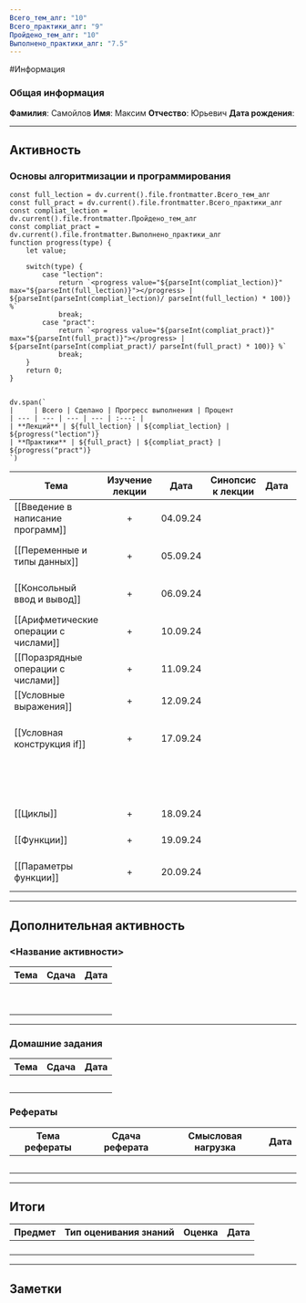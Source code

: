 ```yaml
---
Всего_тем_алг: "10"
Всего_практики_алг: "9"
Пройдено_тем_алг: "10"
Выполнено_практики_алг: "7.5"
---
```

#Информация
### Общая информация

**Фамилия**: Самойлов
**Имя**: Максим
**Отчество**: Юрьевич
**Дата рождения**: 

---
## Активность

###  Основы алгоритмизации и программирования

```dataviewjs
const full_lection = dv.current().file.frontmatter.Всего_тем_алг
const full_pract = dv.current().file.frontmatter.Всего_практики_алг
const compliat_lection = dv.current().file.frontmatter.Пройдено_тем_алг
const compliat_pract = dv.current().file.frontmatter.Выполнено_практики_алг
function progress(type) {
    let value;
    
    switch(type) {
        case "lection": 
			return `<progress value="${parseInt(compliat_lection)}" max="${parseInt(full_lection)}"></progress> | ${parseInt(parseInt(compliat_lection)/ parseInt(full_lection) * 100)} %`
            break;
        case "pract":
			return `<progress value="${parseInt(compliat_pract)}" max="${parseInt(full_pract)}"></progress> | ${parseInt(parseInt(compliat_pract)/ parseInt(full_pract) * 100)} %`
            break;
    }
    return 0;
}


dv.span(`
|     | Всего | Сделано | Прогресс выполнения | Процент 
| --- | --- | --- | --- | :---: |
| **Лекций** | ${full_lection} | ${compliat_lection} | ${progress("lection")}
| **Практики** | ${full_pract} | ${compliat_pract} | ${progress("pract")}
`)
```

| Тема                                  | Изучение лекции | Дата     | Синопсис к лекции | Дата |                  Практика                  | Дата     |
| ------------------------------------- | :-------------: | -------- | :---------------: | ---- | :----------------------------------------: | -------- |
| [[Введение в написание программ]]     |        +        | 04.09.24 |                   |      |       [[Задание. Первая программа]]        | 04.09.24 |
| [[Переменные и типы данных]]          |        +        | 05.09.24 |                   |      |    [[Задание. Динамическая типизация]]     | 17.09.24 |
| [[Консольный ввод и вывод]]           |        +        | 06.09.24 |                   |      |      [[Задание. Данные пользователя]]      | 17.09.24 |
| [[Арифметические операции с числами]] |        +        | 10.09.24 |                   |      |    [[Задание. Арифметические операции]]    | 17.09.24 |
| [[Поразрядные операции с числами]]    |        +        | 11.09.24 |                   |      |                                            |          |
| [[Условные выражения]]                |        +        | 12.09.24 |                   |      |                                            |          |
| [[Условная конструкция if]]           |        +        | 17.09.24 |                   |      | [[Задание. Условная конструкция if]] (1/2) | 17.09.24 |
|                                       |                 |          |                   |      |  [[Упражнения. Условная конструкция if]]   |          |
| [[Циклы]]                             |        +        | 18.09.24 |                   |      |             [[Задание. Циклы]]             | 11.09.24 |
| [[Функции]]                           |        +        | 19.09.24 |                   |      |            [[Задание. Функции]]            | 17.09.24 |
| [[Параметры функции]]                 |        +        | 20.09.24 |                   |      |       [[Задание. Параметры функций]]       | 17.09.24 |

---
## Дополнительная активность

### <Название активности>

| Тема | Сдача | Дата |
| ---- | :---: | :--: |
|      |       |      |
|      |       |      |
|      |       |      |
|      |       |      |
|      |       |      |
|      |       |      |
|      |       |      |
|      |       |      |
|      |       |      |

---
### Домашние задания 

| Тема | Сдача | Дата |
| ---- | :---: | ---- |
|      |       |      |
|      |       |      |
|      |       |      |
|      |       |      |
|      |       |      |

### Рефераты

| Тема рефераты | Сдача реферата | Смысловая нагрузка | Дата |
| ------------- | :------------: | :----------------: | :--: |
|               |                |                    |      |
|               |                |                    |      |
|               |                |                    |      |
|               |                |                    |      |
|               |                |                    |      |

---
## Итоги

| Предмет | Тип оценивания знаний | Оценка | Дата |
| ------- | :-------------------: | :----: | :--: |
|         |                       |        |      |
|         |                       |        |      |
|         |                       |        |      |
|         |                       |        |      |

---
## Заметки